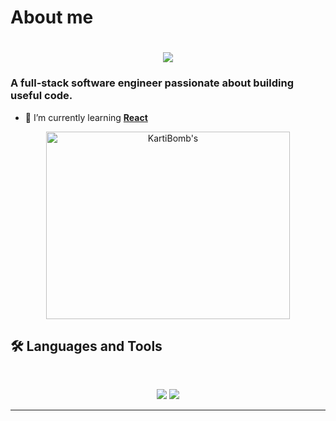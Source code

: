 # About me


<h1 align="center">
    <img src="https://readme-typing-svg.herokuapp.com/?font=Inter&size=48&center=true&vCenter=true&width=500&height=70&color=4493F8&duration=4000&lines=Hi+There!+👋;+I'm+Karti+Bomb!;" />
</h1>

### A full-stack software engineer passionate about building useful code.

- 🌱 I’m currently learning **[React](https://blog.bytebytego.com/p/free-system-design-pdf-158-pages)**




<div align=center>
  <img width=390 height=300 src="https://github-readme-streak-stats.herokuapp.com/?user=Elfrunner28&theme=transparent&count_private=true&border_radius=10&locale=en" alt="KartiBomb's" />
</div>

## 🛠️ Languages and Tools
<br>

<p align="center">
  <img src="https://skillicons.dev/icons?i=java,python,ts,nodejs,react,nextjs,mongodb,postgres,prisma" />
  <img src="https://skillicons.dev/icons?i=html,css,cpp,tailwind,swift,git,postman" />
</p>

<hr>
